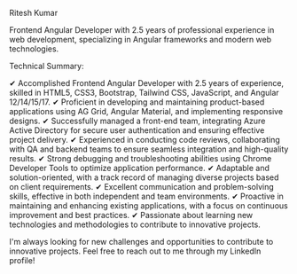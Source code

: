 Ritesh Kumar

Frontend Angular Developer with 2.5 years of professional experience in web development, specializing in Angular frameworks and modern web technologies.

Technical Summary:

✔ Accomplished Frontend Angular Developer with 2.5 years of experience, skilled in HTML5, CSS3, Bootstrap, Tailwind CSS, JavaScript, and Angular 12/14/15/17.
✔ Proficient in developing and maintaining product-based applications using AG Grid, Angular Material, and implementing responsive designs.
✔ Successfully managed a front-end team, integrating Azure Active Directory for secure user authentication and ensuring effective project delivery.
✔ Experienced in conducting code reviews, collaborating with QA and backend teams to ensure seamless integration and high-quality results.
✔ Strong debugging and troubleshooting abilities using Chrome Developer Tools to optimize application performance.
✔ Adaptable and solution-oriented, with a track record of managing diverse projects based on client requirements.
✔ Excellent communication and problem-solving skills, effective in both independent and team environments.
✔ Proactive in maintaining and enhancing existing applications, with a focus on continuous improvement and best practices.
✔ Passionate about learning new technologies and methodologies to contribute to innovative projects.

I'm always looking for new challenges and opportunities to contribute to innovative projects. Feel free to reach out to me through my LinkedIn profile!

<!---
riteshkumar019/riteshkumar019 is a ✨ special ✨ repository because its `README.md` (this file) appears on your GitHub profile.
You can click the Preview link to take a look at your changes.
--->
